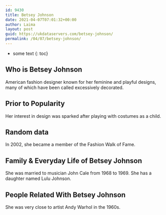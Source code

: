 ```yaml
---
id: 9430
title: Betsey Johnson
date: 2021-04-07T07:01:32+00:00
author: Laima
layout: post
guid: https://ukdataservers.com/betsey-johnson/
permalink: /04/07/betsey-johnson/
---
```


* some text
{: toc}


## Who is Betsey Johnson
                  
                  
                  
American fashion designer known for her feminine and playful designs, many of which have been called excessively decorated.
                  
              
            
              
            
                
                
                
## Prior to Popularity
                  
                  
                  
Her interest in design was sparked after playing with costumes as a child.
                  
              
            
              
            
                
                
                
## Random data
                  
                  
                  
In 2002, she became a member of the Fashion Walk of Fame.
                  
              
            
              
            
                
                
                
## Family & Everyday Life of Betsey Johnson
                  
                  
                  
She was married to musician John Cale from 1968 to 1969. She has a daughter named Lulu Johnson.
                  
              
            
              
            
                
                
                
## People Related With Betsey Johnson
                  
                  
                  
She was very close to artist Andy Warhol in the 1960s.
                  
              
            
              
            
                
              
            
              
              
            
            
              
            
          
          
          